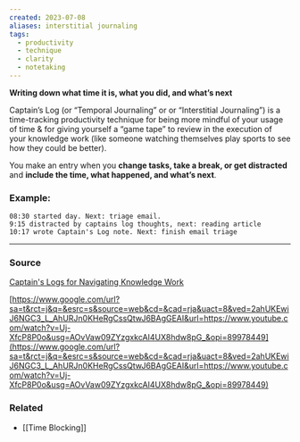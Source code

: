 ```yaml
---
created: 2023-07-08
aliases: interstitial journaling
tags:
  - productivity
  - technique
  - clarity
  - notetaking
---
```

**Writing down what time it is, what you did, and what’s next**

Captain’s Log (or “Temporal Journaling” or or “Interstitial Journaling”) is a time-tracking productivity technique for being more mindful of your usage of time & for giving yourself a “game tape” to review in the execution of your knowledge work (like someone watching themselves play sports to see how they could be better). 

You make an entry when you **change tasks, take a break, or get distracted** and **include the time, what happened, and what’s next**.

### Example:

```
08:30 started day. Next: triage email.
9:15 distracted by captains log thoughts, next: reading article
10:17 wrote Captain's Log note. Next: finish email triage
```

****
### Source

[Captain's Logs for Navigating Knowledge Work](https://www.jamesstuber.com/captains-log/)

[https://www.google.com/url?sa=t&rct=j&q=&esrc=s&source=web&cd=&cad=rja&uact=8&ved=2ahUKEwiJ6NGC3_L_AhURJn0KHeRgCssQtwJ6BAgGEAI&url=https://www.youtube.com/watch?v=Uj-XfcP8P0o&usg=AOvVaw09ZYzgxkcAI4UX8hdw8pG_&opi=89978449](https://www.google.com/url?sa=t&rct=j&q=&esrc=s&source=web&cd=&cad=rja&uact=8&ved=2ahUKEwiJ6NGC3_L_AhURJn0KHeRgCssQtwJ6BAgGEAI&url=https://www.youtube.com/watch?v=Uj-XfcP8P0o&usg=AOvVaw09ZYzgxkcAI4UX8hdw8pG_&opi=89978449)

### Related
- [[Time Blocking]]